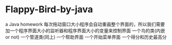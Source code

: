 # Flappy-Bird-by-java
a Java homework
每次拖动窗口大小程序会自动重画整个界面的，所以我们需要加一个程序界面大小的监听器和程序界面大小的变量来控制界面
一个鸟的类(内嵌or not)
一个管道类(同上)
一个帮助界面
一个开始菜单界面
一个得分和历史最高分
